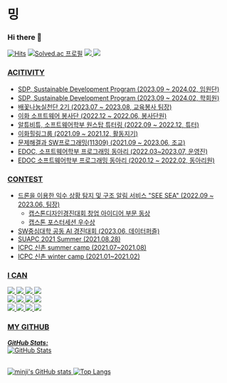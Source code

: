 # 밍

### Hi there 👋

[![Hits](https://hits.seeyoufarm.com/api/count/incr/badge.svg?url=https%3A%2F%2Fgithub.com%2F0321minji&count_bg=%23FEBBF9&title_bg=%23A7A7A7&icon=&icon_color=%23E7E7E7&title=hits&edge_flat=false)](https://hits.seeyoufarm.com)
[![Solved.ac
프로필](http://mazassumnida.wtf/api/mini/generate_badge?boj=0321minji)](https://solved.ac/0321minji)
<a href="https://dank-code.tistory.com/" target="_blank"><img src="https://img.shields.io/badge/Tistory-000000?style=flat-square&logo=Tistory&logoColor=white">
<a href="https://blog.naver.com/0321minji" target="_blank"><img src="https://img.shields.io/badge/NaverBlog-03C75A?style=flat-square&logo=Naver&logoColor=white">

### ACITIVITY
- SDP, Sustainable Development Program (2023.09 ~ 2024.02, 임원단)
- SDP, Sustainable Development Program (2023.09 ~ 2024.02, 학회원)
- 배꽃나눔실천단 2기 (2023.07 ~ 2023.08, 교육봉사 팀장)
- 이화 소프트웨어 봉사단 (2022.12 ~ 2022.06, 봉사단원)
- 알튜비튜, 소프트웨어학부 원스탑 튜터링 (2022.09 ~ 2022.12, 튜터)
- 이화힐링그룹 (2021.09 ~ 2021.12, 활동지기)
- 문제해결과 SW프로그래밍(11309) (2021.09 ~ 2023.06, 조교)  
- EDOC, 소프트웨어학부 프로그래밍 동아리 (2022.03~2023.07, 운영진)
- EDOC 소프트웨어학부 프로그래밍 동아리 (2020.12 ~ 2022.02, 동아리원)

### CONTEST
- 드론을 이용한 익수 상황 탐지 및 구조 알림 서비스 "SEE SEA" (2022.09 ~ 2023.06, 팀장)
  - 캡스톤디자인경진대회 창업 아이디어 부문 동상
  - 캡스톤 포스터세션 우수상
- SW중심대학 공동 AI 경진대회 (2023.06, 데이터퍼즐)
- SUAPC 2021 Summer (2021.08.28)
- ICPC 신촌 summer camp (2021.07~2021.08)
- ICPC 신촌 winter camp (2021.01~2021.02)

### I CAN
<img src="https://img.shields.io/badge/Python-3776AB?style=flat-square&logo=Python&logoColor=white"> <img src="https://img.shields.io/badge/Django-092E20?style=flat-square&logo=django&logoColor=white"> <img src="https://img.shields.io/badge/mysql-4479A1?style=flat-square&logo=mysql&logoColor=white"> <img src="https://img.shields.io/badge/Docker-2496ED?style=flat-square&logo=Docker&logoColor=white"> <br/>
<img src="https://img.shields.io/badge/EC2-FF9900?style=flat-square&logo=amazonec2&logoColor=white"> <img src="https://img.shields.io/badge/S3-569A31?style=flat-square&logo=amazons3&logoColor=white"> <img src="https://img.shields.io/badge/Postman-FF6C37?style=flat-square&logo=Postman&logoColor=white"> <img src="https://img.shields.io/badge/Swagger-85EA2D?style=flat-square&logo=Swagger&logoColor=white"> <br/>
<img src="https://img.shields.io/badge/github-181717?style=flat-square&logo=github&logoColor=white"> <img src="https://img.shields.io/badge/git-F05032?style=flat-square&logo=git&logoColor=white"> <img src="https://img.shields.io/badge/Slack-4A154B?style=flat-square&logo=Slack&logoColor=white"> <img src="https://img.shields.io/badge/Figma-F24E1E?style=flat-square&logo=Figma&logoColor=white">
<br/>

<!-- ## FOR COWORK
<img src="https://img.shields.io/badge/github-181717?style=flat-square&logo=github&logoColor=white"> <img src="https://img.shields.io/badge/git-F05032?style=flat-square&logo=git&logoColor=white"> <img src="https://img.shields.io/badge/Postman-FF6C37?style=flat-square&logo=Postman&logoColor=white"> <img src="https://img.shields.io/badge/Swagger-85EA2D?style=flat-square&logo=Swagger&logoColor=white">
-->

### MY GITHUB 
  <b><em>GitHub Stats:</em></b> <br/>
    <img src="https://github-readme-streak-stats.herokuapp.com/?user=0321minji" alt="GitHub Stats" /> <br/><br/>

![minji's GitHub stats](https://github-readme-stats.vercel.app/api?username=0321minji&show_icons=true&theme=swift)
![Top Langs](https://github-readme-stats.vercel.app/api/top-langs/?username=0321minji&layout=compact&theme=swift)


